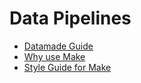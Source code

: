 # Data Pipelines 

* [Datamade Guide](https://github.com/datamade/data-making-guidelines)
* [Why use Make](https://bost.ocks.org/mike/make/)
* [Style Guide for Make](http://clarkgrubb.com/makefile-style-guide#data-workflows)
